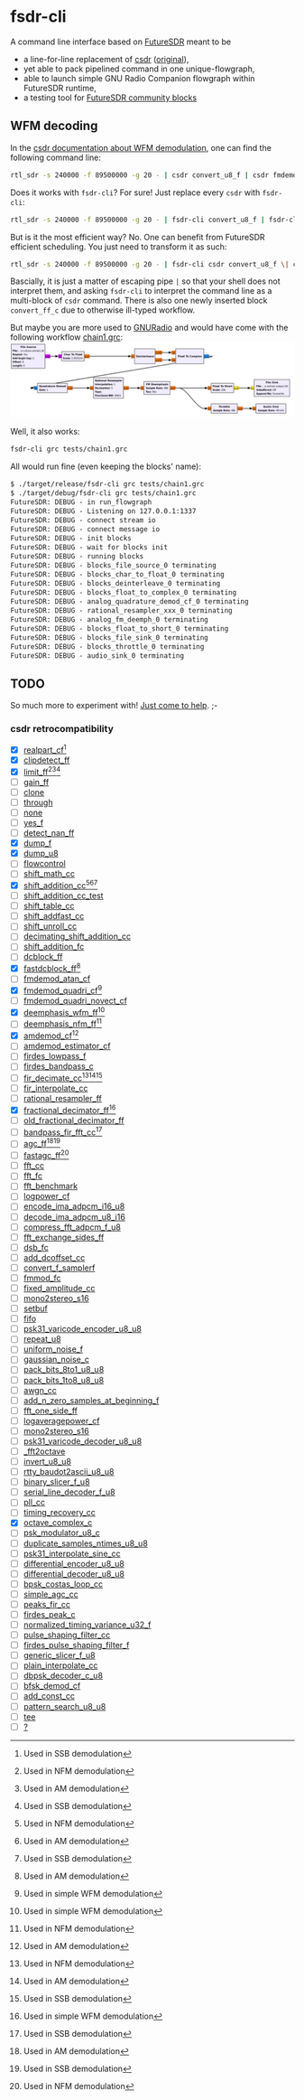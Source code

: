# fsdr-cli

A command line interface based on [FutureSDR](http://www.futuresdr.org) meant to be
* a line-for-line replacement of [csdr](https://github.com/jketterl/csdr) ([original](https://github.com/ha7ilm/csdr)),
* yet able to pack pipelined command in one unique-flowgraph,
* able to launch simple GNU Radio Companion flowgraph within FutureSDR runtime,
* a testing tool for [FutureSDR community blocks](https://github.com/FutureSDR/fsdr-blocks)

## WFM decoding

In the [csdr documentation about WFM demodulation](https://github.com/jketterl/csdr#demodulate-wfm), one can find the following command line:
```bash
rtl_sdr -s 240000 -f 89500000 -g 20 - | csdr convert_u8_f | csdr fmdemod_quadri_cf | csdr fractional_decimator_ff 5 | csdr deemphasis_wfm_ff 48000 50e-6 | csdr convert_f_s16 | mplayer -cache 1024 -quiet -rawaudio samplesize=2:channels=1:rate=48000 -demuxer rawaudio -
```

Does it works with `fsdr-cli`? For sure! Just replace every `csdr` with `fsdr-cli`:
```bash
rtl_sdr -s 240000 -f 89500000 -g 20 - | fsdr-cli convert_u8_f | fsdr-cli fmdemod_quadri_cf | fsdr-cli fractional_decimator_ff 5 | fsdr-cli deemphasis_wfm_ff 48000 50e-6 | fsdr-cli convert_f_s16 | mplayer -cache 1024 -quiet -rawaudio samplesize=2:channels=1:rate=48000 -demuxer rawaudio -
```

But is it the most efficient way? No. One can benefit from FutureSDR efficient scheduling. You just need to transform it as such:

```bash
rtl_sdr -s 240000 -f 89500000 -g 20 - | fsdr-cli csdr convert_u8_f \| convert_ff_c \| fmdemod_quadri_cf \| fractional_decimator_ff 5 \| deemphasis_wfm_ff 48000 50e-6 \| convert_f_s16 | mplayer -cache 1024 -quiet -rawaudio samplesize=2:channels=1:rate=48000 -demuxer rawaudio -
```

Bascially, it is just a matter of escaping pipe `|` so that your shell does not interpret them, and asking `fsdr-cli` to interpret the command line as a multi-block of `csdr` command. There is also one newly inserted block `convert_ff_c` due to otherwise ill-typed workflow.

But maybe you are more used to [GNURadio](https://www.gnuradio.org/) and would have come with the following workflow [chain1.grc](tests/chain1.grc):
![](chain1.png)

Well, it also works:

```bash
fsdr-cli grc tests/chain1.grc
```

All would run fine (even keeping the blocks' name):

```
$ ./target/release/fsdr-cli grc tests/chain1.grc 
$ ./target/debug/fsdr-cli grc tests/chain1.grc 
FutureSDR: DEBUG - in run_flowgraph
FutureSDR: DEBUG - Listening on 127.0.0.1:1337
FutureSDR: DEBUG - connect stream io
FutureSDR: DEBUG - connect message io
FutureSDR: DEBUG - init blocks
FutureSDR: DEBUG - wait for blocks init
FutureSDR: DEBUG - running blocks
FutureSDR: DEBUG - blocks_file_source_0 terminating 
FutureSDR: DEBUG - blocks_char_to_float_0 terminating 
FutureSDR: DEBUG - blocks_deinterleave_0 terminating 
FutureSDR: DEBUG - blocks_float_to_complex_0 terminating 
FutureSDR: DEBUG - analog_quadrature_demod_cf_0 terminating 
FutureSDR: DEBUG - rational_resampler_xxx_0 terminating 
FutureSDR: DEBUG - analog_fm_deemph_0 terminating 
FutureSDR: DEBUG - blocks_float_to_short_0 terminating 
FutureSDR: DEBUG - blocks_file_sink_0 terminating 
FutureSDR: DEBUG - blocks_throttle_0 terminating 
FutureSDR: DEBUG - audio_sink_0 terminating
```

## TODO

So much more to experiment with! [Just come to help](CONTRIBUTING.md). ;-

### csdr retrocompatibility

- [x] [realpart_cf](https://github.com/jketterl/csdr#realpart_cf)[^4]
- [x] [clipdetect_ff](https://github.com/jketterl/csdr#clipdetect_ff)
- [x] [limit_ff](https://github.com/jketterl/csdr#limit_ff)[^2][^3][^4]
- [ ] [gain_ff](https://github.com/jketterl/csdr#gain_ff)
- [ ] [clone](https://github.com/jketterl/csdr#clone)
- [ ] [through](https://github.com/jketterl/csdr#through)
- [ ] [none](https://github.com/jketterl/csdr#none)
- [ ] [yes_f](https://github.com/jketterl/csdr#yes_f)
- [ ] [detect_nan_ff](https://github.com/jketterl/csdr#detect_nan_ff)
- [x] [dump_f](https://github.com/jketterl/csdr#dump_f)
- [x] [dump_u8](https://github.com/jketterl/csdr#dump_u8)
- [ ] [flowcontrol](https://github.com/jketterl/csdr#flowcontrol)
- [ ] [shift_math_cc](https://github.com/jketterl/csdr#shift_math_cc)
- [x] [shift_addition_cc](https://github.com/jketterl/csdr#shift_addition_cc)[^2][^3][^4]
- [ ] [shift_addition_cc_test](https://github.com/jketterl/csdr#shift_addition_cc_test)
- [ ] [shift_table_cc](https://github.com/jketterl/csdr#shift_table_cc)
- [ ] [shift_addfast_cc](https://github.com/jketterl/csdr#shift_addfast_cc)
- [ ] [shift_unroll_cc](https://github.com/jketterl/csdr#shift_unroll_cc)
- [ ] [decimating_shift_addition_cc](https://github.com/jketterl/csdr#decimating_shift_addition_cc)
- [ ] [shift_addition_fc](https://github.com/jketterl/csdr#shift_addition_fc)
- [ ] [dcblock_ff](https://github.com/jketterl/csdr#dcblock_ff)
- [x] [fastdcblock_ff](https://github.com/jketterl/csdr#fastdcblock_ff)[^3]
- [ ] [fmdemod_atan_cf](https://github.com/jketterl/csdr#fmdemod_atan_cf)
- [x] [fmdemod_quadri_cf](https://github.com/jketterl/csdr#fmdemod_quadri_cf)[^1]
- [ ] [fmdemod_quadri_novect_cf](https://github.com/jketterl/csdr#fmdemod_quadri_novect_cf)
- [x] [deemphasis_wfm_ff](https://github.com/jketterl/csdr#deemphasis_wfm_ff)[^1]
- [ ] [deemphasis_nfm_ff](https://github.com/jketterl/csdr#deemphasis_nfm_ff)[^2]
- [x] [amdemod_cf](https://github.com/jketterl/csdr#amdemod_cf)[^3]
- [ ] [amdemod_estimator_cf](https://github.com/jketterl/csdr#amdemod_estimator_cf)
- [ ] [firdes_lowpass_f](https://github.com/jketterl/csdr#firdes_lowpass_f)
- [ ] [firdes_bandpass_c](https://github.com/jketterl/csdr#firdes_bandpass_c)
- [ ] [fir_decimate_cc](https://github.com/jketterl/csdr#fir_decimate_cc)[^2][^3][^4]
- [ ] [fir_interpolate_cc](https://github.com/jketterl/csdr#fir_interpolate_cc)
- [ ] [rational_resampler_ff](https://github.com/jketterl/csdr#rational_resampler_ff)
- [x] [fractional_decimator_ff](https://github.com/jketterl/csdr#fractional_decimator_ff)[^1]
- [ ] [old_fractional_decimator_ff](https://github.com/jketterl/csdr#old_fractional_decimator_ff)
- [ ] [bandpass_fir_fft_cc](https://github.com/jketterl/csdr#bandpass_fir_fft_cc)[^4]
- [ ] [agc_ff](https://github.com/jketterl/csdr#agc_ff)[^3][^4]
- [ ] [fastagc_ff](https://github.com/jketterl/csdr#fastagc_ff)[^2]
- [ ] [fft_cc](https://github.com/jketterl/csdr#fft_cc)
- [ ] [fft_fc](https://github.com/jketterl/csdr#fft_fc)
- [ ] [fft_benchmark](https://github.com/jketterl/csdr#fft_benchmark)
- [ ] [logpower_cf](https://github.com/jketterl/csdr#logpower_cf)
- [ ] [encode_ima_adpcm_i16_u8](https://github.com/jketterl/csdr#encode_ima_adpcm_i16_u8)
- [ ] [decode_ima_adpcm_u8_i16](https://github.com/jketterl/csdr#decode_ima_adpcm_u8_i16)
- [ ] [compress_fft_adpcm_f_u8](https://github.com/jketterl/csdr#compress_fft_adpcm_f_u8)
- [ ] [fft_exchange_sides_ff](https://github.com/jketterl/csdr#fft_exchange_sides_ff)
- [ ] [dsb_fc](https://github.com/jketterl/csdr#dsb_fc)
- [ ] [add_dcoffset_cc](https://github.com/jketterl/csdr#add_dcoffset_cc)
- [ ] [convert_f_samplerf](https://github.com/jketterl/csdr#convert_f_samplerf)
- [ ] [fmmod_fc](https://github.com/jketterl/csdr#fmmod_fc)
- [ ] [fixed_amplitude_cc](https://github.com/jketterl/csdr#fixed_amplitude_cc)
- [ ] [mono2stereo_s16](https://github.com/jketterl/csdr#mono2stereo_s16)
- [ ] [setbuf](https://github.com/jketterl/csdr#setbuf)
- [ ] [fifo](https://github.com/jketterl/csdr#fifo)
- [ ] [psk31_varicode_encoder_u8_u8](https://github.com/jketterl/csdr#psk31_varicode_encoder_u8_u8)
- [ ] [repeat_u8](https://github.com/jketterl/csdr#repeat_u8)
- [ ] [uniform_noise_f](https://github.com/jketterl/csdr#uniform_noise_f)
- [ ] [gaussian_noise_c](https://github.com/jketterl/csdr#gaussian_noise_c)
- [ ] [pack_bits_8to1_u8_u8](https://github.com/jketterl/csdr#pack_bits_8to1_u8_u8)
- [ ] [pack_bits_1to8_u8_u8](https://github.com/jketterl/csdr#pack_bits_1to8_u8_u8)
- [ ] [awgn_cc](https://github.com/jketterl/csdr#awgn_cc)
- [ ] [add_n_zero_samples_at_beginning_f](https://github.com/jketterl/csdr#add_n_zero_samples_at_beginning_f)
- [ ] [fft_one_side_ff](https://github.com/jketterl/csdr#fft_one_side_ff)
- [ ] [logaveragepower_cf](https://github.com/jketterl/csdr#logaveragepower_cf)
- [ ] [mono2stereo_s16](https://github.com/jketterl/csdr#mono2stereo_s16)
- [ ] [psk31_varicode_decoder_u8_u8](https://github.com/jketterl/csdr#psk31_varicode_decoder_u8_u8)
- [ ] [_fft2octave](https://github.com/jketterl/csdr#_fft2octave)
- [ ] [invert_u8_u8](https://github.com/jketterl/csdr#invert_u8_u8)
- [ ] [rtty_baudot2ascii_u8_u8](https://github.com/jketterl/csdr#rtty_baudot2ascii_u8_u8)
- [ ] [binary_slicer_f_u8](https://github.com/jketterl/csdr#binary_slicer_f_u8)
- [ ] [serial_line_decoder_f_u8](https://github.com/jketterl/csdr#serial_line_decoder_f_u8)
- [ ] [pll_cc](https://github.com/jketterl/csdr#pll_cc)
- [ ] [timing_recovery_cc](https://github.com/jketterl/csdr#timing_recovery_cc)
- [x] [octave_complex_c](https://github.com/jketterl/csdr#octave_complex_c)
- [ ] [psk_modulator_u8_c](https://github.com/jketterl/csdr#psk_modulator_u8_c)
- [ ] [duplicate_samples_ntimes_u8_u8](https://github.com/jketterl/csdr#duplicate_samples_ntimes_u8_u8)
- [ ] [psk31_interpolate_sine_cc](https://github.com/jketterl/csdr#psk31_interpolate_sine_cc)
- [ ] [differential_encoder_u8_u8](https://github.com/jketterl/csdr#differential_encoder_u8_u8)
- [ ] [differential_decoder_u8_u8](https://github.com/jketterl/csdr#differential_decoder_u8_u8)
- [ ] [bpsk_costas_loop_cc](https://github.com/jketterl/csdr#bpsk_costas_loop_cc)
- [ ] [simple_agc_cc](https://github.com/jketterl/csdr#simple_agc_cc)
- [ ] [peaks_fir_cc](https://github.com/jketterl/csdr#peaks_fir_cc)
- [ ] [firdes_peak_c](https://github.com/jketterl/csdr#firdes_peak_c)
- [ ] [normalized_timing_variance_u32_f](https://github.com/jketterl/csdr#normalized_timing_variance_u32_f)
- [ ] [pulse_shaping_filter_cc](https://github.com/jketterl/csdr#pulse_shaping_filter_cc)
- [ ] [firdes_pulse_shaping_filter_f](https://github.com/jketterl/csdr#firdes_pulse_shaping_filter_f)
- [ ] [generic_slicer_f_u8](https://github.com/jketterl/csdr#generic_slicer_f_u8)
- [ ] [plain_interpolate_cc](https://github.com/jketterl/csdr#plain_interpolate_cc)
- [ ] [dbpsk_decoder_c_u8](https://github.com/jketterl/csdr#dbpsk_decoder_c_u8)
- [ ] [bfsk_demod_cf](https://github.com/jketterl/csdr#bfsk_demod_cf)
- [ ] [add_const_cc](https://github.com/jketterl/csdr#add_const_cc)
- [ ] [pattern_search_u8_u8](https://github.com/jketterl/csdr#pattern_search_u8_u8)
- [ ] [tee](https://github.com/jketterl/csdr#tee)
- [ ] [?](https://github.com/jketterl/csdr#search_the_function_list)

[^1]: Used in simple WFM demodulation
[^2]: Used in NFM demodulation
[^3]: Used in AM demodulation
[^4]: Used in SSB demodulation
